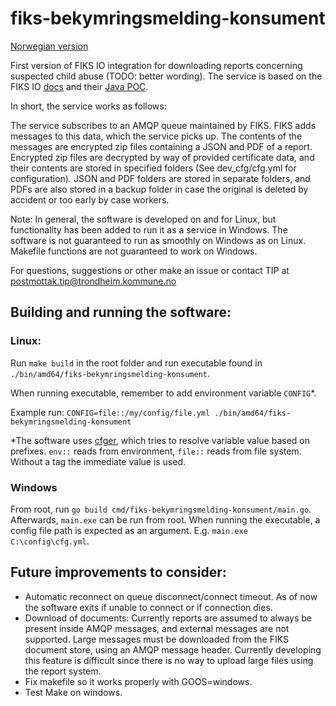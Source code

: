 # fiks-bekymringsmelding-konsument
[Norwegian version](https://github.com/tktip/fiks-bekymringsmelding-konsument/blob/master/README.md) 

First version of FIKS IO integration for downloading reports concerning suspected child abuse (TODO: better wording). 
The service is based on the FIKS IO [docs](https://ks-no.github.io/fiks-plattform/tjenester/fiksio/) and their [Java POC](https://github.com/ks-no/fiks-bekymringsmelding-konsument-poc). 

In short, the service works as follows:

The service subscribes to an AMQP queue maintained by FIKS. FIKS adds messages to this data, which the service picks up. The contents of the messages are encrypted zip files containing a JSON and PDF of a report.
Encrypted zip files are decrypted by way of provided certificate data, and their contents are stored in specified folders (See dev_cfg/cfg.yml for configuration).
JSON and PDF folders are stored in separate folders, and PDFs are also stored in a backup folder in case the original is deleted by accident or too early by case workers.

Note: In general, the software is developed on and for Linux, but functionality has been added to run it as a service in Windows. 
The software is not guaranteed to run as smoothly on Windows as on Linux.
Makefile functions are not guaranteed to work on Windows. 
 
For questions, suggestions or other make an issue or contact TIP at postmottak.tip@trondheim.kommune.no

## Building and running the software:
### Linux:
Run `make build` in the root folder and run executable found in `./bin/amd64/fiks-bekymringsmelding-konsument`. 

When running executable, remember to add environment variable `CONFIG`\*. 

Example run: `CONFIG=file::/my/config/file.yml ./bin/amd64/fiks-bekymringsmelding-konsument`

\*The software uses [cfger](https://github.com/tktip/cfger), which tries to resolve variable value based on prefixes. `env::` reads from environment, `file::` reads from file system. Without a tag the immediate value is used.

### Windows
From root, run `go build cmd/fiks-bekymringsmelding-konsument/main.go`. Afterwards, `main.exe` can be run from root. 
When running the executable, a config file path is expected as an argument. E.g. `main.exe C:\config\cfg.yml`.

## Future improvements to consider:
- Automatic reconnect on queue disconnect/connect timeout. As of now the software exits if unable to connect or if connection dies.
- Download of documents: Currently reports are assumed to always be present inside AMQP messages, and external messages are not supported. Large messages must be downloaded from the FIKS document store, using an AMQP message header. Currently developing this feature is difficult since there is no way to upload large files using the report system.
- Fix makefile so it works properly with GOOS=windows.
- Test Make on windows.
 
